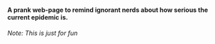 #### A prank web-page to remind ignorant nerds about how serious the current epidemic is.
###### Note: This is just for fun
